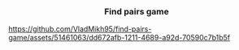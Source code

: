 <!-- Improved compatibility of back to top link: See: https://github.com/othneildrew/Best-README-Template/pull/73 -->
<a name="readme-top"></a>


<br />
<div align="center">

  <h3 align="center">Find pairs game</h3>

</div>



<!-- ABOUT THE PROJECT -->



https://github.com/VladMikh95/find-pairs-game/assets/51461063/dd672afb-1211-4689-a92d-70590c7b1b5f



